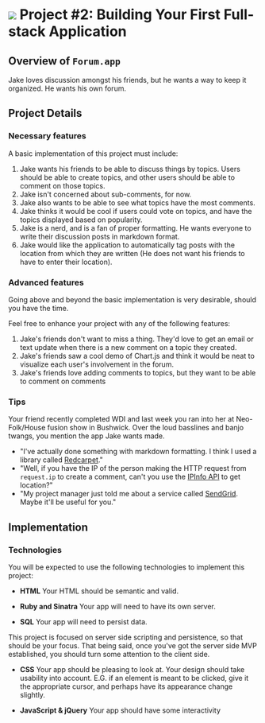 # ![](https://ga-dash.s3.amazonaws.com/production/assets/logo-9f88ae6c9c3871690e33280fcf557f33.png) Project #2: Building Your First Full-stack Application

## Overview of `Forum.app`

Jake loves discussion amongst his friends, but he wants a way to keep it organized.
He wants his own forum.

## Project Details

### Necessary features

A basic implementation of this project must include:

1. Jake wants his friends to be able to discuss things by topics. Users should
be able to create topics, and other users should be able to comment on those topics.
2. Jake isn't concerned about sub-comments, for now.
3. Jake also wants to be able to see what topics have the most comments.
4. Jake thinks it would be cool if users could vote on topics, and have the
topics displayed based on popularity.
5. Jake is a nerd, and is a fan of proper formatting. He wants everyone to write
their discussion posts in markdown format.
6. Jake would like the application to automatically tag posts with the location
from which they are written (He does not want his friends to have to enter their
location).

###  Advanced features

Going above and beyond the basic implementation is very desirable, should you
have the time.

Feel free to enhance your project with any of the following features:

1. Jake's friends don't want to miss a thing. They'd love to get an email or
text update when there is a new comment on a topic they created.
1. Jake's friends saw a cool demo of Chart.js and think it would be neat to
visualize each user's involvement in the forum.
1. Jake's friends love adding comments to topics, but they want to be able to
comment on comments

### Tips

Your friend recently completed WDI and last week you ran into her at
Neo-Folk/House fusion show in Bushwick. Over the loud basslines and banjo twangs,
you mention the app Jake wants made.

- "I've actually done something with markdown formatting. I think I used a
library called [Redcarpet][redcarpet]."
- "Well, if you have the IP of the person making the HTTP request from
`request.ip` to create a comment, can't you use the [IPInfo API][ipinfo] to get
location?"
- "My project manager just told me about a service called
[SendGrid][send]. Maybe it'll be useful for you."

[redcarpet]: https://github.com/vmg/redcarpet
[ipinfo]: http://ipinfo.io/
[send]: https://sendgrid.com/docs/Integrate/Code_Examples/ruby.html

## Implementation

### Technologies

You will be expected to use the following technologies to implement this project:

- **HTML**
  Your HTML should be semantic and valid.

- **Ruby and Sinatra**
  Your app will need to have its own server.

- **SQL**
  Your app will need to persist data.

This project is focused on server side scripting and persistence, so that should
be your focus. That being said, once you've got the server side MVP established,
you should turn some attention to the client side.

- **CSS**
  Your app should be pleasing to look at. Your design should take usability into
  account. E.G. if an element is meant to be clicked, give it the appropriate
  cursor, and perhaps have its appearance change slightly.

- **JavaScript & jQuery**
  Your app should have some interactivity
